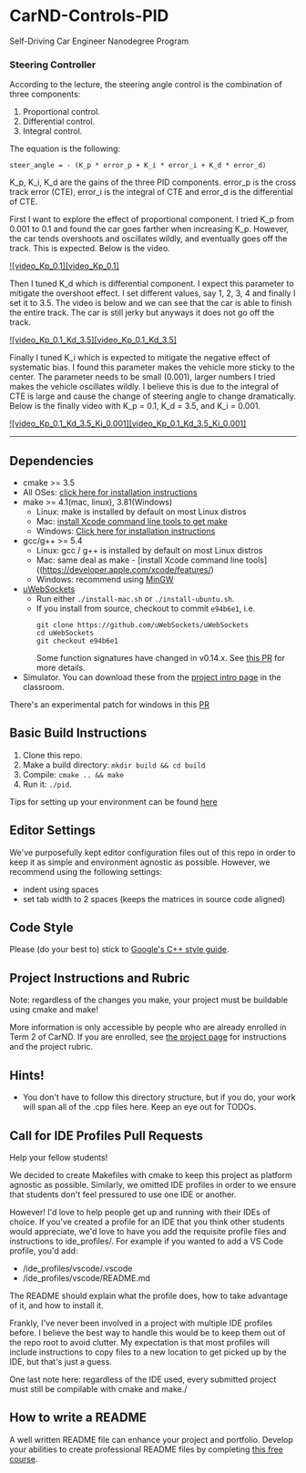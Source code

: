# CarND-Controls-PID
Self-Driving Car Engineer Nanodegree Program

### Steering Controller
According to the lecture, the steering angle control is the combination of three components:
1. Proportional control.
2. Differential control.
3. Integral control.

The equation is the following:
```apple js
steer_angle = - (K_p * error_p + K_i * error_i + K_d * error_d)  
```
K_p, K_i, K_d are the gains of the three PID components. error_p is the cross track error (CTE), error_i is the integral of CTE and error_d is the differential of CTE.

First I want to explore the effect of proportional component. I tried K_p from 0.001 to 0.1 and found the car goes farther when increasing K_p. However, the car tends overshoots and oscillates wildly, and eventually goes off the track. This is expected. Below is the video.

[![video_Kp_0.1][video_Kp_0.1]](https://youtu.be/45bhJCl2FWQ)

Then I tuned K_d which is differential component. I expect this parameter to mitigate the overshoot effect. I set different values, say 1, 2, 3, 4 and finally I set it to 3.5. The video is below and we can see that the car is able to finish the entire track. The car is still jerky but anyways it does not go off the track.

[![video_Kp_0.1_Kd_3.5][video_Kp_0.1_Kd_3.5]](https://youtu.be/sfPnYObjziY)

Finally I tuned K_i which is expected to mitigate the negative effect of systematic bias. I found this parameter makes the vehicle more sticky to the center. The parameter needs to be small (0.001), larger numbers I tried makes the vehicle oscillates wildly. I believe this is due to the integral of CTE is large and cause the change of steering angle to change dramatically. 
Below is the finally video with K_p = 0.1, K_d = 3.5, and K_i = 0.001.

[![video_Kp_0.1_Kd_3.5_Ki_0.001][video_Kp_0.1_Kd_3.5_Ki_0.001]](https://youtu.be/7dYpydXCvk8)

---

## Dependencies

* cmake >= 3.5
 * All OSes: [click here for installation instructions](https://cmake.org/install/)
* make >= 4.1(mac, linux), 3.81(Windows)
  * Linux: make is installed by default on most Linux distros
  * Mac: [install Xcode command line tools to get make](https://developer.apple.com/xcode/features/)
  * Windows: [Click here for installation instructions](http://gnuwin32.sourceforge.net/packages/make.htm)
* gcc/g++ >= 5.4
  * Linux: gcc / g++ is installed by default on most Linux distros
  * Mac: same deal as make - [install Xcode command line tools]((https://developer.apple.com/xcode/features/)
  * Windows: recommend using [MinGW](http://www.mingw.org/)
* [uWebSockets](https://github.com/uWebSockets/uWebSockets)
  * Run either `./install-mac.sh` or `./install-ubuntu.sh`.
  * If you install from source, checkout to commit `e94b6e1`, i.e.
    ```
    git clone https://github.com/uWebSockets/uWebSockets 
    cd uWebSockets
    git checkout e94b6e1
    ```
    Some function signatures have changed in v0.14.x. See [this PR](https://github.com/udacity/CarND-MPC-Project/pull/3) for more details.
* Simulator. You can download these from the [project intro page](https://github.com/udacity/self-driving-car-sim/releases) in the classroom.

There's an experimental patch for windows in this [PR](https://github.com/udacity/CarND-PID-Control-Project/pull/3)

## Basic Build Instructions

1. Clone this repo.
2. Make a build directory: `mkdir build && cd build`
3. Compile: `cmake .. && make`
4. Run it: `./pid`. 

Tips for setting up your environment can be found [here](https://classroom.udacity.com/nanodegrees/nd013/parts/40f38239-66b6-46ec-ae68-03afd8a601c8/modules/0949fca6-b379-42af-a919-ee50aa304e6a/lessons/f758c44c-5e40-4e01-93b5-1a82aa4e044f/concepts/23d376c7-0195-4276-bdf0-e02f1f3c665d)

## Editor Settings

We've purposefully kept editor configuration files out of this repo in order to
keep it as simple and environment agnostic as possible. However, we recommend
using the following settings:

* indent using spaces
* set tab width to 2 spaces (keeps the matrices in source code aligned)

## Code Style

Please (do your best to) stick to [Google's C++ style guide](https://google.github.io/styleguide/cppguide.html).

## Project Instructions and Rubric

Note: regardless of the changes you make, your project must be buildable using
cmake and make!

More information is only accessible by people who are already enrolled in Term 2
of CarND. If you are enrolled, see [the project page](https://classroom.udacity.com/nanodegrees/nd013/parts/40f38239-66b6-46ec-ae68-03afd8a601c8/modules/f1820894-8322-4bb3-81aa-b26b3c6dcbaf/lessons/e8235395-22dd-4b87-88e0-d108c5e5bbf4/concepts/6a4d8d42-6a04-4aa6-b284-1697c0fd6562)
for instructions and the project rubric.

## Hints!

* You don't have to follow this directory structure, but if you do, your work
  will span all of the .cpp files here. Keep an eye out for TODOs.

## Call for IDE Profiles Pull Requests

Help your fellow students!

We decided to create Makefiles with cmake to keep this project as platform
agnostic as possible. Similarly, we omitted IDE profiles in order to we ensure
that students don't feel pressured to use one IDE or another.

However! I'd love to help people get up and running with their IDEs of choice.
If you've created a profile for an IDE that you think other students would
appreciate, we'd love to have you add the requisite profile files and
instructions to ide_profiles/. For example if you wanted to add a VS Code
profile, you'd add:

* /ide_profiles/vscode/.vscode
* /ide_profiles/vscode/README.md

The README should explain what the profile does, how to take advantage of it,
and how to install it.

Frankly, I've never been involved in a project with multiple IDE profiles
before. I believe the best way to handle this would be to keep them out of the
repo root to avoid clutter. My expectation is that most profiles will include
instructions to copy files to a new location to get picked up by the IDE, but
that's just a guess.

One last note here: regardless of the IDE used, every submitted project must
still be compilable with cmake and make./

## How to write a README
A well written README file can enhance your project and portfolio.  Develop your abilities to create professional README files by completing [this free course](https://www.udacity.com/course/writing-readmes--ud777).

